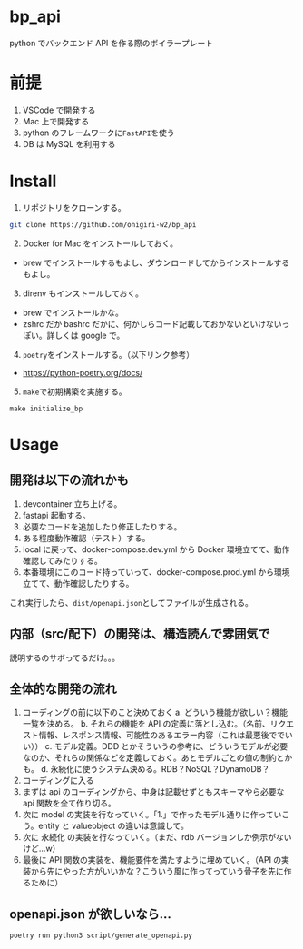 # bp_api

python でバックエンド API を作る際のボイラープレート

# 前提

1. VSCode で開発する
2. Mac 上で開発する
3. python のフレームワークに`FastAPI`を使う
4. DB は MySQL を利用する

# Install

1. リポジトリをクローンする。

```bash
git clone https://github.com/onigiri-w2/bp_api
```

2. Docker for Mac をインストールしておく。

- brew でインストールするもよし、ダウンロードしてからインストールするもよし。

3. direnv もインストールしておく。

- brew でインストールかな。
- zshrc だか bashrc だかに、何かしらコード記載しておかないといけないっぽい。詳しくは google で。

4. `poetry`をインストールする。（以下リンク参考）

- https://python-poetry.org/docs/

5. `make`で初期構築を実施する。

```
make initialize_bp
```

# Usage

## 開発は以下の流れかも

1. devcontainer 立ち上げる。
2. fastapi 起動する。
3. 必要なコードを追加したり修正したりする。
4. ある程度動作確認（テスト）する。
5. local に戻って、docker-compose.dev.yml から Docker 環境立てて、動作確認してみたりする。
6. 本番環境にこのコード持っていって、docker-compose.prod.yml から環境立てて、動作確認したりする。

これ実行したら、`dist/openapi.json`としてファイルが生成される。

## 内部（src/配下）の開発は、構造読んで雰囲気で

説明するのサボってるだけ。。。

## 全体的な開発の流れ

1. コーディングの前に以下のこと決めておく
   a. どういう機能が欲しい？機能一覧を決める。
   b. それらの機能を API の定義に落とし込む。（名前、リクエスト情報、レスポンス情報、可能性のあるエラー内容（これは最悪後ででいい））
   c. モデル定義。DDD とかそういうの参考に、どういうモデルが必要なのか、それらの関係などを定義しておく。あとモデルごとの値の制約とかも。
   d. 永続化に使うシステム決める。RDB？NoSQL？DynamoDB？
2. コーディングに入る
3. まずは api のコーディングから、中身は記載せずともスキーマやら必要な api 関数を全て作り切る。
4. 次に model の実装を行なっていく。「1.」で作ったモデル通りに作っていこう。entity と valueobject の違いは意識して。
5. 次に 永続化 の実装を行なっていく。（まだ、rdb バージョンしか例示がないけど...w）
6. 最後に API 関数の実装を、機能要件を満たすように埋めていく。（API の実装から先にやった方がいいかな？こういう風に作ってっていう骨子を先に作るために）

## openapi.json が欲しいなら...

```sh
poetry run python3 script/generate_openapi.py
```
